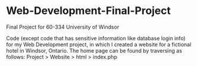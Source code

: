 # Web-Development-Final-Project
Final Project for 60-334 University of Windsor

Code (except code that has sensitive information like database login info) for my Web Development project, in which I created a website for a fictional hotel in Windsor, Ontario.
The home page can be found by traversing as follows: Project > Website > html > index.php
